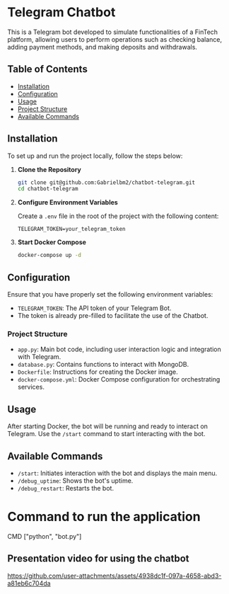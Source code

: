 # Telegram Chatbot

This is a Telegram bot developed to simulate functionalities of a FinTech platform, allowing users to perform operations such as checking balance, adding payment methods, and making deposits and withdrawals.

## Table of Contents

- [Installation](#installation)
- [Configuration](#configuration)
- [Usage](#usage)
- [Project Structure](#project-structure)
- [Available Commands](#available-commands)

## Installation

To set up and run the project locally, follow the steps below:

1. **Clone the Repository**
    ```sh
    git clone git@github.com:Gabrielbm2/chatbot-telegram.git
    cd chatbot-telegram
    ```

2. **Configure Environment Variables**
   
   Create a `.env` file in the root of the project with the following content:
    ```env
    TELEGRAM_TOKEN=your_telegram_token
    ```

3. **Start Docker Compose**
    ```sh
    docker-compose up -d
    ```

## Configuration

Ensure that you have properly set the following environment variables:

- `TELEGRAM_TOKEN`: The API token of your Telegram Bot.
- The token is already pre-filled to facilitate the use of the Chatbot.

### Project Structure

- `app.py`: Main bot code, including user interaction logic and integration with Telegram.
- `database.py`: Contains functions to interact with MongoDB.
- `Dockerfile`: Instructions for creating the Docker image.
- `docker-compose.yml`: Docker Compose configuration for orchestrating services.


## Usage

After starting Docker, the bot will be running and ready to interact on Telegram. Use the `/start` command to start interacting with the bot.

## Available Commands

- `/start`: Initiates interaction with the bot and displays the main menu.
- `/debug_uptime`: Shows the bot's uptime.
- `/debug_restart`: Restarts the bot.

# Command to run the application
CMD ["python", "bot.py"]

## Presentation video for using the chatbot

https://github.com/user-attachments/assets/4938dc1f-097a-4658-abd3-a81eb6c704da
